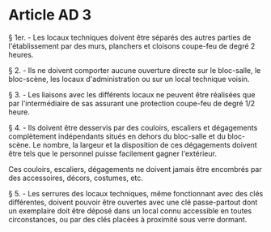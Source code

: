 # Article AD 3

§ 1er. - Les locaux techniques doivent être séparés des autres parties de l'établissement par des murs, planchers et cloisons coupe-feu de degré 2 heures.

§ 2. - Ils ne doivent comporter aucune ouverture directe sur le bloc-salle, le bloc-scène, les locaux d'administration ou sur un local technique voisin.

§ 3. - Les liaisons avec les différents locaux ne peuvent être réalisées que par l'intermédiaire de sas assurant une protection coupe-feu de degré 1/2 heure.

§ 4. - Ils doivent être desservis par des couloirs, escaliers et dégagements complètement indépendants situés en dehors du bloc-salle et du bloc-scène. Le nombre, la largeur et la disposition de ces dégagements doivent être tels que le personnel puisse facilement gagner l'extérieur.

Ces couloirs, escaliers, dégagements ne doivent jamais être encombrés par des accessoires, décors, costumes, etc.

§ 5. - Les serrures des locaux techniques, même fonctionnant avec des clés différentes, doivent pouvoir être ouvertes avec une clé passe-partout dont un exemplaire doit être déposé dans un local connu accessible en toutes circonstances, ou par des clés placées à proximité sous verre dormant.
